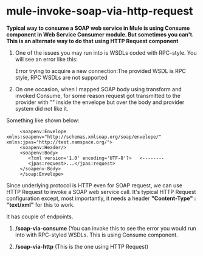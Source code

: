 # mule-invoke-soap-via-http-request

__Typical way to consume a SOAP web service in Mule is using Consume component in Web Service Consumer module. But sometimes you can't. This is an alternate way to do that using HTTP Request component__

1) One of the issues you may run into is WSDLs coded with RPC-style. You will see an error like this:
   
   Error trying to acquire a new connection:The provided WSDL is RPC style, RPC WSDLs are not supported

2) On one occasion, when I mapped SOAP body using transform and invoked Consume, for some reason request got transmitted to the provider with "<?xml version='1.0' encoding='UTF-8'?>" inside the envelope but over the body and provider system did not like it.  

Something like shown below:

         <soapenv:Envelope xmlns:soapenv="http://schemas.xmlsoap.org/soap/envelope/" xmlns:jpas="http://test.namspace.org/">
         <soapenv:Header/>
         <soapenv:Body>
            <?xml version='1.0' encoding='UTF-8'?>   <--------
            <jpas:request>...</jpas:request>
         </soapenv:Body>
         </soap:Envelope>
 
Since underlying protocol is HTTP even for SOAP request, we can use HTTP Request to invoke a SOAP web service call. It's typical HTTP Request configuration except, most importantly, it needs a header **"Content-Type" : "text/xml"** for this to work.

It has couple of endpoints.

1) **/soap-via-consume** (You can invoke this to see the error you would run into with RPC-styled WSDLs. This is using Consume component.

2) **/soap-via-http** (This is the one using HTTP Request)
